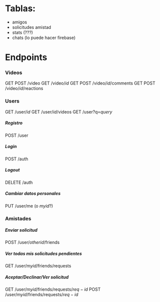 # Tablas:
- amigos
- solicitudes amistad
- stats (???)
- chats (lo puede hacer firebase)

# Endpoints

### Videos
GET POST /video
GET /video/$id$
GET POST /video/$id$/comments
GET POST /video/$id$/reactions

### Users
GET /user/$id$
GET /user/$id$/videos
GET /user?q=$query$

##### Registro
POST /user

##### Login
POST /auth

##### Logout
DELETE /auth 

##### Cambiar datos personales
PUT /user/me (o $myid$?)

### Amistades
##### Enviar solicitud
POST /user/$otherid$/friends

##### Ver todas mis solicitudes pendientes
GET /user/$myid$/friends/requests

##### Aceptar/Declinar/Ver solicitud
GET /user/$myid$/friends/requests/$req-id$
POST /user/$myid$/friends/requests/$req-id$